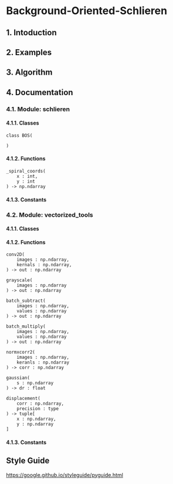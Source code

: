 # Background-Oriented-Schlieren

## 1. Intoduction

## 2. Examples

## 3. Algorithm

## 4. Documentation

### 4.1. Module: schlieren

#### 4.1.1. Classes

```
class BOS(

) 
```

#### 4.1.2. Functions

```
_spiral_coords(
    x : int,
    y : int
) -> np.ndarray
```

#### 4.1.3. Constants

### 4.2. Module: vectorized_tools

#### 4.1.1. Classes

#### 4.1.2. Functions

```
conv2D(
    images : np.ndarray,
    kernals : np.ndarray,
) -> out : np.ndarray
```

```
grayscale(
    images : np.ndarray
) -> out : np.ndarray
```

```
batch_subtract(
    images : np.ndarray,
    values : np.ndarray
) -> out : np.ndarray
```

```
batch_multiply(
    images : np.ndarray,
    values : np.ndarray
) -> out : np.ndarray
```

```
normxcorr2(
    images : np.ndarray,
    keranls : np.ndarray
) -> corr : np.ndarray
```

```
gaussian(
    s : np.ndarray
) -> dr : float
```

```
displacement(
    corr : np.ndarray,
    precision : type
) -> tuple[
    x : np.ndarray,
    y : np.ndarray
]
```

#### 4.1.3. Constants

## Style Guide
https://google.github.io/styleguide/pyguide.html